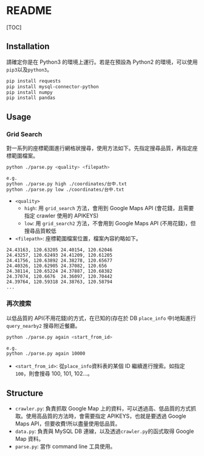 # README

[TOC]

## Installation

請確定你是在 Python3 的環境上運行。若是在預設為 Python2 的環境，可以使用 `pip3`以及`python3`。

```bash
pip install requests
pip install mysql-connector-python
pip install numpy
pip install pandas
```

## Usage

### Grid Search

對一系列的座標範圍進行網格狀搜尋，使用方法如下。先指定搜尋品質，再指定座標範圍檔案。

```bash
python ./parse.py <quality> <filepath>

e.g.
python ./parse.py high ./coordinates/台中.txt
python ./parse.py low ./coordinates/台中.txt
```

- `<quality>`
  - `high`: 用 `grid_search` 方法，會用到 Google Maps API (會花錢，且需要指定 crawler 使用的 APIKEYS)
  - `low`: 用 `grid_search2` 方法，不會用到 Google Maps API (不用花錢)，但搜尋品質較低
- `<filepath>`: 座標範圍檔案位置，檔案內容約略如下。

```
24.43163, 120.63205	24.40154, 120.62046
24.43257, 120.62493	24.41209, 120.61205
24.41756, 120.63892	24.38278, 120.65677
24.40326, 120.62905	24.37082, 120.656
24.38114, 120.65224	24.37887, 120.68382
24.37074, 120.6676	24.36097, 120.70442
24.39764, 120.59318	24.38763, 120.58794
...
```

### 再次搜索

以低品質的 API(不用花錢)的方式，在已知的(存在於 DB `place_info` 中)地點進行 `query_nearby2` 搜尋附近餐廳。

```bash
python ./parse.py again <start_from_id>

e.g.
python ./parse.py again 10000
```

- `<start_from_id>`: 從`place_info`資料表的某個 ID 繼續進行搜索。如指定`100`，則會搜尋 100, 101, 102...。

## Structure

- `crawler.py`: 負責抓取 Google Map 上的資料，可以透過高、低品質的方式抓取。使用高品質的方法時，會需要指定 APIKEYS，也就是要透過 Google Maps API，但要收費!所以盡量使用低品質。
- `data.py`: 負責與 MySQL DB 連線，以及透過`crawler.py`的函式取得 Google Map 資料。
- `parse.py`: 當作 command line 工具使用。

